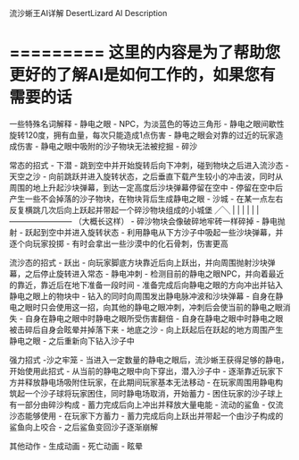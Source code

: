 
流沙蜥王AI详解
DesertLizard AI Description

=========
这里的内容是为了帮助您更好的了解AI是如何工作的，如果您有需要的话
=========


一些特殊名词解释
    - 静电之眼
        - NPC，为淡蓝色的等边三角形
        - 静电之眼间歇性旋转120度，拥有血量，每次只能造成1点伤害
        - 静电之眼会对靠的过近的玩家造成伤害
        - 静电之眼中吸附的沙子物块无法被挖掘
    - 碎沙

常态的招式
    - 下潜
        - 跳到空中并开始旋转后向下冲刺，碰到物块之后进入流沙态
    - 天空之沙
        - 向前跳跃并进入旋转状态，之后垂直下载产生较小的冲击波，同时从周围的地上升起沙块弹幕，到达一定高度后沙块弹幕停留在空中
        - 停留在空中后产生一些不会掉落的沙子物块，在物块背后生成静电之眼
    - 沙城
        - 在某一点左右反复横跳几次后向上跃起并带起一个碎沙物块组成的小城堡
        ╱╲
       | |
        | |
       | |
    ————————        （大概长这样）
        - 碎沙物块会像破碎地牢砖一样碎掉
    - 静电抛射
        - 跃起到空中并进入旋转状态
        - 利用静电从下方沙子中吸起一些沙块弹幕，并逐个向玩家投掷
        - 有时会拿出一些沙漠中的化石骨刺，伤害更高

流沙态的招式
    - 跃出
        - 向玩家脚底方块靠近后向上跃出，并向周围抛射沙块弹幕，之后停止旋转进入常态
    - 静电冲刺
        - 检测目前的静电之眼NPC，并向着最近的靠近，靠近后在地下准备一段时间
        - 准备完成后向静电之眼的方向冲出并钻入静电之眼上的物块中
        - 钻入的同时向周围发出静电脉冲波和沙块弹幕
        - 自身在静电之眼时只会使用这一招，向其他的静电之眼冲刺，冲刺后会使当前的静电之眼消失
        - 自身在静电之眼中时静电之眼所受伤害翻倍
        - 自身在静电之眼中时静电之眼被击碎后自身会眩晕并掉落下来
    - 地底之沙
        - 向上跃起后在跃起的地方周围产生静电之眼
        - 之后重新向下钻入沙子中

强力招式
    -沙之牢笼
        - 当进入一定数量的静电之眼后，流沙蜥王获得足够的静电，开始使用此招式
        - 从当前的静电之眼中向下穿出，潜入沙子中
        - 逐渐靠近玩家下方并释放静电场吸附住玩家，在此期间玩家基本无法移动
        - 在玩家周围用静电构筑起一个沙子球将玩家困住，同时静电场取消，开始蓄力
        - 困住玩家的沙子球上有一部分由碎沙构成
        - 蓄力完成后向上冲出并释放大量电能
    - 流动的鲨鱼
        - 仅流沙态能够使用
        - 在玩家下方蓄力
        - 蓄力完成后向上跃出并带起一个由沙子构成的鲨鱼向上咬合
        - 之后鲨鱼变回沙子逐渐崩解

其他动作
    - 生成动画
    - 死亡动画
    - 眩晕